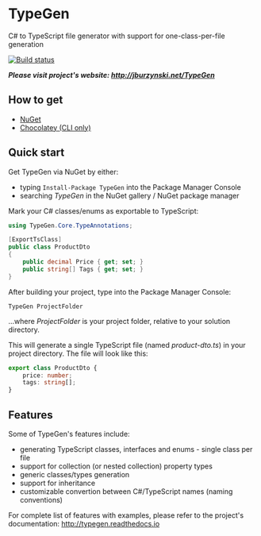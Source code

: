 # TypeGen

C# to TypeScript file generator with support for one-class-per-file generation

[![Build status](https://ci.appveyor.com/api/projects/status/pwi1gh8o1byigo2x?svg=true)](https://ci.appveyor.com/project/JacekBurzynski/typegen)

***Please visit project's website: http://jburzynski.net/TypeGen***

## How to get

* [NuGet](https://www.nuget.org/packages/TypeGen)
* [Chocolatey (CLI only)](https://chocolatey.org/packages/TypeGen)

## Quick start

Get TypeGen via NuGet by either:
* typing `Install-Package TypeGen` into the Package Manager Console
* searching *TypeGen* in the NuGet gallery / NuGet package manager

Mark your C# classes/enums as exportable to TypeScript:

```c#
using TypeGen.Core.TypeAnnotations;

[ExportTsClass]
public class ProductDto
{
    public decimal Price { get; set; }
    public string[] Tags { get; set; }
}
```

After building your project, type into the Package Manager Console:

```
TypeGen ProjectFolder
```

...where *ProjectFolder* is your project folder, relative to your solution directory.

This will generate a single TypeScript file (named *product-dto.ts*) in your project directory. The file will look like this:

```typescript
export class ProductDto {
    price: number;
    tags: string[];
}
```

## Features

Some of TypeGen's features include:

* generating TypeScript classes, interfaces and enums - single class per file
* support for collection (or nested collection) property types
* generic classes/types generation
* support for inheritance
* customizable convertion between C#/TypeScript names (naming conventions)

For complete list of features with examples, please refer to the project's documentation: http://typegen.readthedocs.io